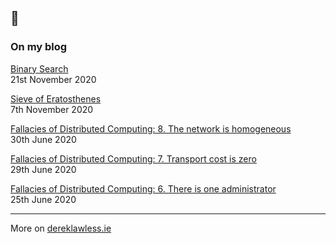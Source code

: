 ## 👋

### On my blog
[Binary Search](https://dereklawless.ie/binary-search/)
<br>21st November 2020

[Sieve of Eratosthenes](https://dereklawless.ie/sieve-of-eratosthenes/)
<br>7th November 2020

[Fallacies of Distributed Computing: 8. The network is homogeneous](https://dereklawless.ie/fallacies-of-distributed-computing-8-the-network-is-homogeneous/)
<br>30th June 2020

[Fallacies of Distributed Computing: 7. Transport cost is zero](https://dereklawless.ie/fallacies-of-distributed-computing-7-transport-cost-is-zero/)
<br>29th June 2020

[Fallacies of Distributed Computing: 6. There is one administrator](https://dereklawless.ie/fallacies-of-distributed-computing-6-there-is-one-administrator/)
<br>25th June 2020

---
More on [dereklawless.ie](https://dereklawless.ie/)

<!--
**dereklawless/dereklawless** is a ✨ _special_ ✨ repository because its `README.md` (this file) appears on your GitHub profile.

Here are some ideas to get you started:

- 🔭 I’m currently working on ...
- 🌱 I’m currently learning ...
- 👯 I’m looking to collaborate on ...
- 🤔 I’m looking for help with ...
- 💬 Ask me about ...
- 📫 How to reach me: ...
- 😄 Pronouns: ...
- ⚡ Fun fact: ...
-->
